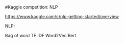#Kaggle competition: NLP

https://www.kaggle.com/c/nlp-getting-started/overview



NLP:

Bag of word
TF IDF
Word2Vec
Bert